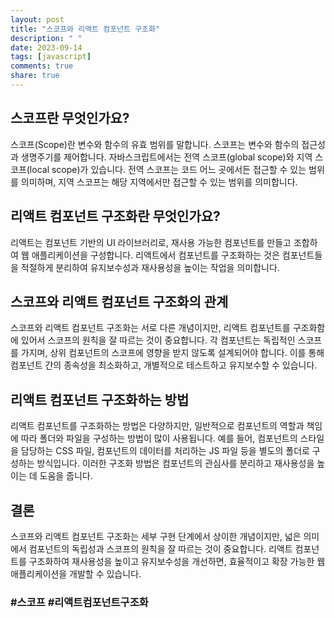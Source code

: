 ```yaml
---
layout: post
title: "스코프와 리액트 컴포넌트 구조화"
description: " "
date: 2023-09-14
tags: [javascript]
comments: true
share: true
---
```


## 스코프란 무엇인가요?
스코프(Scope)란 변수와 함수의 유효 범위를 말합니다. 스코프는 변수와 함수의 접근성과 생명주기를 제어합니다. 자바스크립트에서는 전역 스코프(global scope)와 지역 스코프(local scope)가 있습니다. 전역 스코프는 코드 어느 곳에서든 접근할 수 있는 범위를 의미하며, 지역 스코프는 해당 지역에서만 접근할 수 있는 범위를 의미합니다.

## 리액트 컴포넌트 구조화란 무엇인가요?
리액트는 컴포넌트 기반의 UI 라이브러리로, 재사용 가능한 컴포넌트를 만들고 조합하여 웹 애플리케이션을 구성합니다. 리액트에서 컴포넌트를 구조화하는 것은 컴포넌트들을 적절하게 분리하여 유지보수성과 재사용성을 높이는 작업을 의미합니다.

## 스코프와 리액트 컴포넌트 구조화의 관계
스코프와 리액트 컴포넌트 구조화는 서로 다른 개념이지만, 리액트 컴포넌트를 구조화함에 있어서 스코프의 원칙을 잘 따르는 것이 중요합니다. 각 컴포넌트는 독립적인 스코프를 가지며, 상위 컴포넌트의 스코프에 영향을 받지 않도록 설계되어야 합니다. 이를 통해 컴포넌트 간의 종속성을 최소화하고, 개별적으로 테스트하고 유지보수할 수 있습니다.

## 리액트 컴포넌트 구조화하는 방법
리액트 컴포넌트를 구조화하는 방법은 다양하지만, 일반적으로 컴포넌트의 역할과 책임에 따라 폴더와 파일을 구성하는 방법이 많이 사용됩니다. 예를 들어, 컴포넌트의 스타일을 담당하는 CSS 파일, 컴포넌트의 데이터를 처리하는 JS 파일 등을 별도의 폴더로 구성하는 방식입니다. 이러한 구조화 방법은 컴포넌트의 관심사를 분리하고 재사용성을 높이는 데 도움을 줍니다.

## 결론
스코프와 리액트 컴포넌트 구조화는 세부 구현 단계에서 상이한 개념이지만, 넓은 의미에서 컴포넌트의 독립성과 스코프의 원칙을 잘 따르는 것이 중요합니다. 리액트 컴포넌트를 구조화하여 재사용성을 높이고 유지보수성을 개선하면, 효율적이고 확장 가능한 웹 애플리케이션을 개발할 수 있습니다.

### #스코프 #리액트컴포넌트구조화